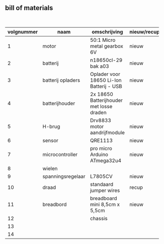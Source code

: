 ## bill of materials
<br />

|volgnummer|naam|omschrijving|nieuw/recup|kostprijs/stuk|aantal|subtotaal|
|----------|----|------------|-----------|---------|------|---------|
|         1|  motor  |  50:1 Micro metal gearbox   6V  |nieuw        |    5          |  2    |      10   |
|         2| batterij    |      n18650cl-29 bak a03      |     nieuw      |      8        | 2     |     16    |
|         3|    batterij opladers |   Oplader voor 18650 Li-Ion Batterij - USB      |       nieuw    |  8            |   1   |      8   |
|         4|  batterijhouder  |  2x 18650 Batterijhouder met losse draden       | nieuw    |      1,80          |   1   |   1,8      |
|        5|  H-brug  |  Drv8833 motor aandrijfmodule          |   nieuw        |       0,7       |   2   |  0,7       |
|        6|  sensor  |   QRE1113         |     nieuw      |     1,6         |   2   |    3,2     |
|        7| microcontroller   |   pro micro Arduino ATmega32u4         |    nieuw       |      6,22        |   1   |    6,22     |
|        8|   wielen |            |           |              |      |         |
|         9|   spanningsregelaar |    L7805CV       |    nieuw       |     0,17         |    1  |   0,17      |
|         10|   draad |     standaard jumper wires    |      recup     |         0     |   x   |     0    |
|         11    |  breadbord   |  breadboard mini 8,5cm x 5,5cm         |       nieuw       |  2    |     1    | 2|
|         12|    |   chassis         |           |              |      |         |
|         13|    |            |           |              |      |         |
|         14|    |            |           |              |      |         |
